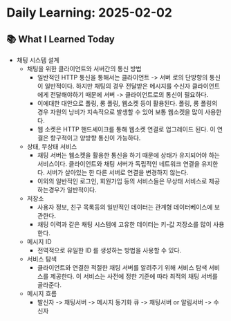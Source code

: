 # Daily Learning: 2025-02-02

## 📚 What I Learned Today
- 채팅 시스템 설계
    - 채팅을 위한 클라이언트와 서버간의 통신 방법
        - 일반적인 HTTP 통신을 통해서는 클라이언트 -> 서버 로의 단방향의 통신이 일반적이다. 하지만 채팅의 경우 전달받은 메시지를 수신자 클라이언트에게 전달해야하기 때문에 서버 -> 클라이언트로의 통신이 필요하다.
        - 이에대한 대안으로 폴링, 롱 폴링, 웹소켓 등이 활용된다. 폴링, 롱 폴링의 경우 자원의 낭비가 지속적으로 발생할 수 있어 보통 웹소켓을 많이 사용한다.
        - 웹 소켓은 HTTP 핸드셰이크를 통해 웹소켓 연결로 업그레이드 된다. 이 연결은 항구적이고 양방향 통신이 가능하다.
    - 상태, 무상태 서비스
        - 채팅 서버는 웹소켓을 활용한 통신을 하기 때문에 상태가 유지되어야 하는 서비스이다. 클라이언트와 채팅 서버가 독립적인 네트워크 연결을 유지한다. 서버가 살아있는 한 다른 서버로 연결을 변경하지 않는다.
        - 이외의 일반적인 로그인, 회원가입 등의 서비스들은 무상태 서비스로 제공하는경우가 일반적이다.
    - 저장소
        - 사용자 정보, 친구 목록등의 일반적인 데이터는 관계형 데이터베이스에 보관한다.
        - 채팅 이력과 같은 채팅 시스템에 고유한 데이터는 키-값 저장소를 많이 사용한다.
    - 메시지 ID
        - 전역적으로 유일한 ID 를 생성하는 방법을 사용할 수 있다.
    - 서비스 탐색
        - 클라이언트와 연결한 적절한 채팅 서버를 알려주기 위해 서비스 탐색 서비스를 제공한다. 이 서비스는 사전에 정한 기준에 따라 최적의 채팅 서버를 골라준다.
    - 메시지 흐름
        - 발신자 -> 채팅서버 -> 메시지 동기화 큐 -> 채팅서버 or 알림서버 -> 수신자
